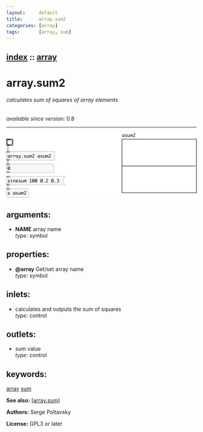 ```yaml
---
layout:     default
title:      array.sum2
categories: [array]
tags:       [array, sum]
---
```

[index](index.html) :: [array](category_array.html)
---

# array.sum2

###### calculates sum of squares of array elements

*available since version:* 0.8

---




[![example](../examples/img/array.sum2.jpg)](../examples/pd/array.sum2.pd)



## arguments:

* **NAME**
array name<br>
_type:_ symbol<br>





## properties:

* **@array** 
Get/set array name<br>
_type:_ symbol<br>



## inlets:

* calculates and outputs the sum of squares<br>
_type:_ control



## outlets:

* sum value<br>
_type:_ control



## keywords:

[array](keywords/array.html)
[sum](keywords/sum.html)



**See also:**
[\[array.sum\]](array.sum.html)




**Authors:** Serge Poltavsky




**License:** GPL3 or later





